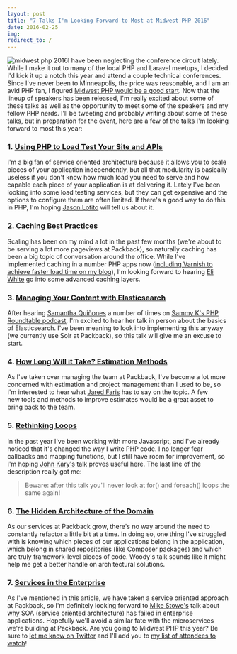 ```yaml
---
layout: post
title: "7 Talks I'm Looking Forward to Most at Midwest PHP 2016"
date: 2016-02-25
img: 
redirect_to: /
---
```

![midwest php 2016](https://i.imgur.com/kvaPP7n.png)I have been neglecting the conference circuit lately. While I make it out to many of the local PHP and Laravel meetups, I decided I'd kick it up a notch this year and attend a couple technical conferences. Since I've never been to Minneapolis, the price was reasonable, and I am an avid PHP fan, I figured [Midwest PHP would be a good start](http://2016.midwestphp.org/). Now that the lineup of speakers has been released, I'm really excited about some of these talks as well as the opportunity to meet some of the speakers and my fellow PHP nerds. I'll be tweeting and probably writing about some of these talks, but in preparation for the event, here are a few of the talks I'm looking forward to most this year:

### 1. [Using PHP to Load Test Your Site and APIs](http://2016.midwestphp.org/session/lessons-in-load-testing-using-php-to-load-test-your-site-and-apis/)

I'm a big fan of service oriented architecture because it allows you to scale pieces of your application independently, but all that modularity is basically useless if you don't know how much load you need to serve and how capable each piece of your application is at delivering it. Lately I've been looking into some load testing services, but they can get expensive and the options to configure them are often limited. If there's a good way to do this in PHP, I'm hoping [Jason Lotito](https://twitter.com/jasonlotito) will tell us about it.

### 2\. [Caching Best Practices](http://2016.midwestphp.org/session/caching-best-practices/)

Scaling has been on my mind a lot in the past few months (we're about to be serving a lot more pageviews at Packback), so naturally caching has been a big topic of conversation around the office. While I've implemented caching in a number PHP apps now ([including Varnish to achieve faster load time on my blog](https://www.karllhughes.com/2016/wordpress-1-second/)), I'm looking forward to hearing [Eli White](https://twitter.com/EliW) go into some advanced caching layers.

### 3\. [Managing Your Content with Elasticsearch](http://2016.midwestphp.org/session/manage-your-content-with-elasticsearch/)

After hearing [Samantha Quiñones](https://twitter.com/ieatkillerbees) a number of times on [Sammy K's PHP Roundtable podcast](https://www.phproundtable.com/), I'm excited to hear her talk in person about the basics of Elasticsearch. I've been meaning to look into implementing this anyway (we currently use Solr at Packback), so this talk will give me an excuse to start.

### 4\. [How Long Will it Take? Estimation Methods](http://2016.midwestphp.org/session/how-long-will-it-take-estimation-methods-to-answer-the-impossible-question/)

As I've taken over managing the team at Packback, I've become a lot more concerned with estimation and project management than I used to be, so I'm interested to hear what [Jared Faris](https://twitter.com/jaredthenerd) has to say on the topic. A few new tools and methods to improve estimates would be a great asset to bring back to the team.

### 5\. [Rethinking Loops](http://2016.midwestphp.org/session/rethinking-loops/)

In the past year I've been working with more Javascript, and I've already noticed that it's changed the way I write PHP code. I no longer fear callbacks and mapping functions, but I still have room for improvement, so I'm hoping [John Kary's](https://twitter.com/johnkary) talk proves useful here. The last line of the description really got me:

> Beware: after this talk you'll never look at for() and foreach() loops the same again!

### 6\. [The Hidden Architecture of the Domain](http://2016.midwestphp.org/session/the-hidden-architecture-of-the-domain/)

As our services at Packback grow, there's no way around the need to constantly refactor a little bit at a time. In doing so, one thing I've struggled with is knowing which pieces of our applications belong in the application, which belong in shared repositories (like Composer packages) and which are truly framework-level pieces of code. Woody's talk sounds like it might help me get a better handle on architectural solutions.

### 7\. [Services in the Enterprise](http://2016.midwestphp.org/session/services-in-the-enterprise-how-not-to-fail/)

As I've mentioned in this article, we have taken a service oriented approach at Packback, so I'm definitely looking forward to [Mike Stowe's](https://twitter.com/mikegstowe) talk about why SOA (service oriented architecture) has failed in enterprise applications. Hopefully we'll avoid a similar fate with the microservices we're building at Packback. Are you going to Midwest PHP this year? Be sure to [let me know on Twitter](https://twitter.com/KarlLHughes) and I'll add you to [my list of attendees to watch](https://twitter.com/KarlLHughes/lists/midwest-php)!
